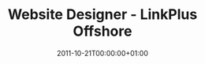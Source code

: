 ---
date: 2011-10-21T00:00:00+01:00
draft: false
title: "Website Designer - LinkPlus Offshore"
jobTitle: "Website Designer"
company: "LinkPlus Offshore"
location: "Kathmandu, Nepal"
duration: "Oct 2011 - Mar 2013"
---